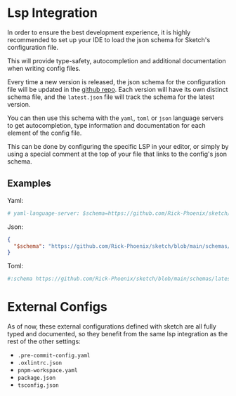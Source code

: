 # Lsp Integration

In order to ensure the best development experience, it is highly recommended to set up your IDE to load the json schema for Sketch's configuration file.

This will provide type-safety, autocompletion and additional documentation when writing config files.

Every time a new version is released, the json schema for the configuration file will be updated in the [github repo](https://github.com/Rick-Phoenix/sketch/tree/main/schemas). Each version will have its own distinct schema file, and the `latest.json` file will track the schema for the latest version.

You can then use this schema with the `yaml`, `toml` or `json` language servers to get autocompletion, type information and documentation for each element of the config file.

This can be done by configuring the specific LSP in your editor, or simply by using a special comment at the top of your file that links to the config's json schema.


## Examples

Yaml:
```yaml
# yaml-language-server: $schema=https://github.com/Rick-Phoenix/sketch/blob/main/schemas/latest.json
```

Json:

```json
{
  "$schema": "https://github.com/Rick-Phoenix/sketch/blob/main/schemas/latest.json"
}
```

Toml:

```toml
#:schema https://github.com/Rick-Phoenix/sketch/blob/main/schemas/latest.json
```

# External Configs

As of now, these external configurations defined with sketch are all fully typed and documented, so they benefit from the same lsp integration as the rest of the other settings:

- `.pre-commit-config.yaml`
- `.oxlintrc.json`
- `pnpm-workspace.yaml`
- `package.json`
- `tsconfig.json`
